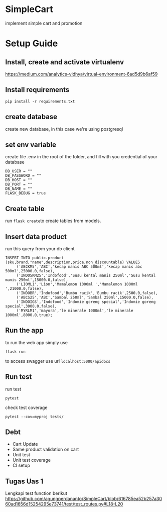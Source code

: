 # SimpleCart
implement simple cart and promotion

# Setup Guide


## Install, create and activate virtualenv
https://medium.com/analytics-vidhya/virtual-environment-6ad5d9b6af59

## Install requirements

    pip install -r requirements.txt
## create database
create new database, in this case we're using postgresql

## set env variable

create file .env in the root of the folder, and fill with you credential of your database

      
    DB_USER = ""
    DB_PASSWORD = ""
    DB_HOST = ""
    DB_PORT = ""
    DB_NAME = ""
    FLASK_DEBUG = true

## Create table

run `flask create`to create tables from models.

## Insert data product

run this query from your db client
```
INSERT INTO public.product (sku,brand,"name",description,price,non_discountable) VALUES
	 ('ABCKM5','ABC','kecap manis ABC 500ml','kecap manis abc 500ml',25000.0,false),
	 ('INDOSKM25','Indofood','Susu kental manis 250ml','Susu kental manis 250ml',15000.0,false),
	 ('LIOML1','Lion','Mamalemon 1000ml ','Mamalemon 1000ml ',21000.0,false),
	 ('INDOBR','Indofood','Bumbu racik','Bumbu racik',2500.0,false),
	 ('ABCS25','ABC','Sambal 250ml','Sambal 250ml',15000.0,false),
	 ('INDOIGS','Indofood','Indomie goreng special','Indomie goreng special',3000.0,false),
	 ('MYRLM1','mayora','le minerale 1000ml','le minerale 1000ml',8000.0,true);
```

## Run the app
to run the web app simply  use

    flask run

to access swagger use url `localhost:5000/apidocs`


## Run test
run test

    pytest

check test coverage

    pytest --cov=myproj tests/


## Debt

 - Cart Update
 - Same product validation on cart
 - Unit test
 - Unit test coverage
 - CI setup 

## Tugas Uas 1
Lengkapi test function berikut
https://github.com/agungperdananto/SimpleCart/blob/616785ea52b257a3060ad1656d15254295e73741/test/test_routes.py#L18-L20
